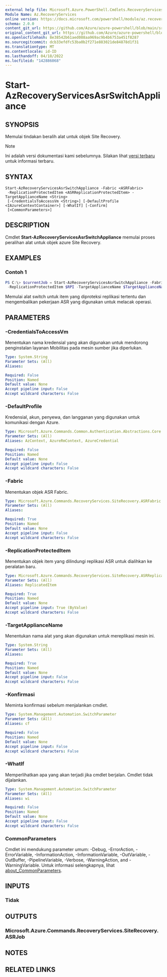 ```yaml
---
external help file: Microsoft.Azure.PowerShell.Cmdlets.RecoveryServices.SiteRecovery.dll-Help.xml
Module Name: Az.RecoveryServices
online version: https://docs.microsoft.com/powershell/module/az.recoveryservices/start-azrecoveryservicesasrswitchappliance
schema: 2.0.0
content_git_url: https://github.com/Azure/azure-powershell/blob/main/src/RecoveryServices/RecoveryServices/help/Start-AzRecoveryServicesAsrSwitchAppliance.md
original_content_git_url: https://github.com/Azure/azure-powershell/blob/main/src/RecoveryServices/RecoveryServices/help/Start-AzRecoveryServicesAsrSwitchAppliance.md
ms.openlocfilehash: 8e38542b61aed088aa969ac9b4b6753a451f8287
ms.sourcegitcommit: dcb33efdfc53ba0b2f271e883021de84878d1f31
ms.translationtype: MT
ms.contentlocale: id-ID
ms.lasthandoff: 04/18/2022
ms.locfileid: "142886068"
---
```

# Start-AzRecoveryServicesAsrSwitchAppliance

## SYNOPSIS
Memulai tindakan beralih alat untuk objek Site Recovery.

> [!NOTE]
>Ini adalah versi dokumentasi kami sebelumnya. Silakan lihat [versi terbaru](/powershell/module/az.recoveryservices/start-azrecoveryservicesasrswitchappliance) untuk informasi terbaru.

## SYNTAX

```
Start-AzRecoveryServicesAsrSwitchAppliance -Fabric <ASRFabric>
 -ReplicationProtectedItem <ASRReplicationProtectedItem> -TargetApplianceName <String>
 [-CredentialsToAccessVm <String>] [-DefaultProfile <IAzureContextContainer>] [-WhatIf] [-Confirm]
 [<CommonParameters>]
```

## DESCRIPTION
Cmdlet **Start-AzRecoveryServicesAsrSwitchAppliance** memulai proses peralihan alat untuk objek azure Site Recovery.

## EXAMPLES

### Contoh 1
```powershell
PS C:\> $currentJob = Start-AzRecoveryServicesAsrSwitchAppliance -Fabric $Fabric
 -ReplicationProtectedItem $RPI -TargetApplianceName $TargetApplianceName
```

Memulai alat switch untuk item yang diproteksi replikasi tertentu dan mengembalikan pekerjaan ASR yang digunakan untuk melacak operasi.

## PARAMETERS

### -CredentialsToAccessVm
Menentukan nama kredensial yang akan digunakan untuk mendorong penginstalan layanan Mobilitas pada mesin sumber jika diperlukan.

```yaml
Type: System.String
Parameter Sets: (All)
Aliases:

Required: False
Position: Named
Default value: None
Accept pipeline input: False
Accept wildcard characters: False
```

### -DefaultProfile
Kredensial, akun, penyewa, dan langganan yang digunakan untuk komunikasi dengan Azure.

```yaml
Type: Microsoft.Azure.Commands.Common.Authentication.Abstractions.Core.IAzureContextContainer
Parameter Sets: (All)
Aliases: AzContext, AzureRmContext, AzureCredential

Required: False
Position: Named
Default value: None
Accept pipeline input: False
Accept wildcard characters: False
```

### -Fabric
Menentukan objek ASR Fabric.

```yaml
Type: Microsoft.Azure.Commands.RecoveryServices.SiteRecovery.ASRFabric
Parameter Sets: (All)
Aliases:

Required: True
Position: Named
Default value: None
Accept pipeline input: False
Accept wildcard characters: False
```

### -ReplicationProtectedItem
Menentukan objek item yang dilindungi replikasi ASR untuk dialihkan ke peralatan baru.

```yaml
Type: Microsoft.Azure.Commands.RecoveryServices.SiteRecovery.ASRReplicationProtectedItem
Parameter Sets: (All)
Aliases: ReplicatedItem

Required: True
Position: Named
Default value: None
Accept pipeline input: True (ByValue)
Accept wildcard characters: False
```

### -TargetApplianceName
Menentukan nama alat yang akan digunakan untuk mereplikasi mesin ini.

```yaml
Type: System.String
Parameter Sets: (All)
Aliases:

Required: True
Position: Named
Default value: None
Accept pipeline input: False
Accept wildcard characters: False
```

### -Konfirmasi
Meminta konfirmasi sebelum menjalankan cmdlet.

```yaml
Type: System.Management.Automation.SwitchParameter
Parameter Sets: (All)
Aliases: cf

Required: False
Position: Named
Default value: None
Accept pipeline input: False
Accept wildcard characters: False
```

### -WhatIf
Memperlihatkan apa yang akan terjadi jika cmdlet berjalan.
Cmdlet tidak dijalankan.

```yaml
Type: System.Management.Automation.SwitchParameter
Parameter Sets: (All)
Aliases: wi

Required: False
Position: Named
Default value: None
Accept pipeline input: False
Accept wildcard characters: False
```

### CommonParameters
Cmdlet ini mendukung parameter umum: -Debug, -ErrorAction, -ErrorVariable, -InformationAction, -InformationVariable, -OutVariable, -OutBuffer, -PipelineVariable, -Verbose, -WarningAction, and -WarningVariable. Untuk informasi selengkapnya, lihat [about_CommonParameters](http://go.microsoft.com/fwlink/?LinkID=113216).

## INPUTS

### Tidak

## OUTPUTS

### Microsoft.Azure.Commands.RecoveryServices.SiteRecovery.ASRJob

## NOTES

## RELATED LINKS
